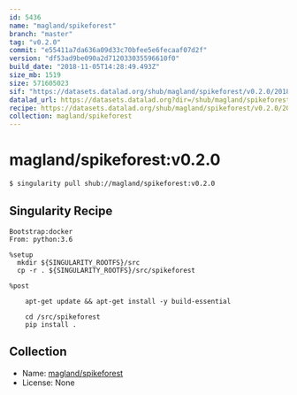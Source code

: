 ```yaml
---
id: 5436
name: "magland/spikeforest"
branch: "master"
tag: "v0.2.0"
commit: "e55411a7da636a09d33c70bfee5e6fecaaf07d2f"
version: "df53ad9be090a2d712033035596610f0"
build_date: "2018-11-05T14:28:49.493Z"
size_mb: 1519
size: 571605023
sif: "https://datasets.datalad.org/shub/magland/spikeforest/v0.2.0/2018-11-05-e55411a7-df53ad9b/df53ad9be090a2d712033035596610f0.simg"
datalad_url: https://datasets.datalad.org?dir=/shub/magland/spikeforest/v0.2.0/2018-11-05-e55411a7-df53ad9b/
recipe: https://datasets.datalad.org/shub/magland/spikeforest/v0.2.0/2018-11-05-e55411a7-df53ad9b/Singularity
collection: magland/spikeforest
---
```


# magland/spikeforest:v0.2.0

```bash
$ singularity pull shub://magland/spikeforest:v0.2.0
```

## Singularity Recipe

```singularity
Bootstrap:docker
From: python:3.6

%setup
  mkdir ${SINGULARITY_ROOTFS}/src
  cp -r . ${SINGULARITY_ROOTFS}/src/spikeforest

%post

	apt-get update && apt-get install -y build-essential

	cd /src/spikeforest
	pip install .
```

## Collection

 - Name: [magland/spikeforest](https://github.com/magland/spikeforest)
 - License: None

